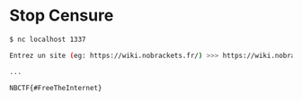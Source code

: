 # Stop Censure

```bash
$ nc localhost 1337

Entrez un site (eg: https://wiki.nobrackets.fr/) >>> https://wiki.nobrackets.fr/ ; cat /flag.txt

...

NBCTF{#FreeTheInternet}
```
